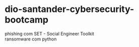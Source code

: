 # dio-santander-cybersecurity-bootcamp
phishing com SET - Social Engineer Toolkit</br>
ransomware com python
